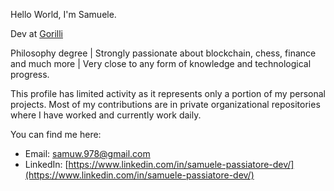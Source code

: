 Hello World, I'm Samuele.<br>

Dev at [Gorilli](https://www.gorilli.io/it)<br>

Philosophy degree | Strongly passionate about blockchain, chess, finance and much more | Very close to any form of knowledge and technological progress.

This profile has limited activity as it represents only a portion of my personal projects.
Most of my contributions are in private organizational repositories where I have worked and currently work daily.<br>

You can find me here:
* Email: [samuw.978@gmail.com](mailto:samuw.978@gmail.com)<br>
* LinkedIn: [https://www.linkedin.com/in/samuele-passiatore-dev/](https://www.linkedin.com/in/samuele-passiatore-dev/)






